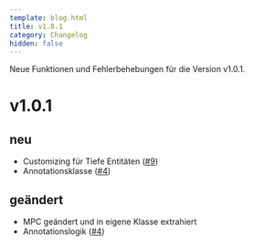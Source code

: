 ```yaml
---
template: blog.html
title: v1.0.1
category: Changelog
hidden: false
---
```


Neue Funktionen und Fehlerbehebungen für die Version v1.0.1.

# v1.0.1

## neu
- Customizing für Tiefe Entitäten ([#9](https://github.com/miggi92/odata-fw/issues/9))
- Annotationsklasse ([#4](https://github.com/miggi92/odata-fw/issues/4))

## geändert
- MPC geändert und in eigene Klasse extrahiert
- Annotationslogik ([#4](https://github.com/miggi92/odata-fw/issues/4))